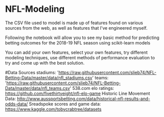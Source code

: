 # NFL-Modeling


The CSV file used to model is made up of features found on various sources from the web, as well as features that I've engineered myself.


Following the notebook will allow you to see my basic method for predicting betting outcomes for the 2018-19 NFL season using scikit-learn models

You can add your own features, select your own features, try different modeling techniques, use different methods of performance evaluation to try and come up with the best solution.

#Data Sources
stadiums: 'https://raw.githubusercontent.com/slieb74/NFL-Betting-Data/master/data/nfl_stadiums.csv'
teams: 'https://raw.githubusercontent.com/slieb74/NFL-Betting-Data/master/data/nfl_teams.csv'
538.com elo ratings: https://github.com/fivethirtyeight/nfl-elo-game
Historic Line Movement Data: http://www.aussportsbetting.com/data/historical-nfl-results-and-odds-data/
Sreadspoke scores and game data: https://www.kaggle.com/tobycrabtree/datasets
